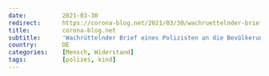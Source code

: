 ```yaml
---
date:          2021-03-30
redirect:      https://corona-blog.net/2021/03/30/wachruettelnder-brief-eines-polizisten-an-die-bevoelkerung/
title:         corona-blog.net
subtitle:      'Wachrüttelnder Brief eines Polizisten an die Bevölkerung'
country:       DE
categories:    [Mensch, Widerstand]
tags:          [polizei, kind]
---
```

